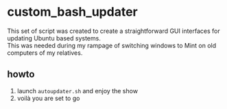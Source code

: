 # custom_bash_updater

This set of script was created to create a straightforward GUI interfaces for updating Ubuntu based systems.\
This was needed during my rampage of switching windows to Mint on old computers of my relatives.

## howto

1. launch `autoupdater.sh` and enjoy the show
2. voilà you are set to go
